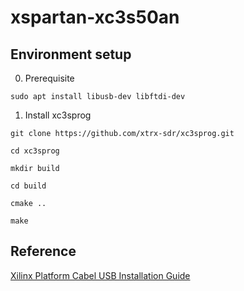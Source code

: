 # xspartan-xc3s50an

## Environment setup

0. Prerequisite

```
sudo apt install libusb-dev libftdi-dev
```

1. Install xc3sprog

```
git clone https://github.com/xtrx-sdr/xc3sprog.git

cd xc3sprog

mkdir build

cd build

cmake ..

make
```

## Reference

[Xilinx Platform Cabel USB Installation Guide](https://www.xilinx.com/support/documentation/user_guides/ug344.pdf)
